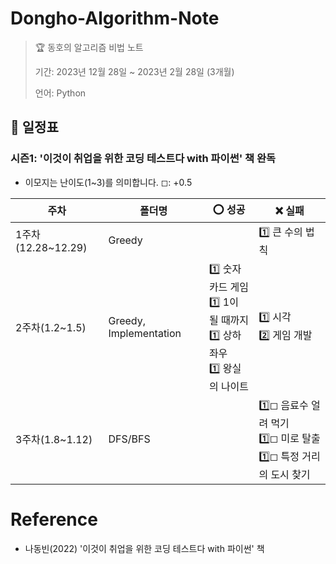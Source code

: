 # Dongho-Algorithm-Note
> 🏆 동호의 알고리즘 비법 노트
>
> 기간: 2023년 12월 28일 ~ 2023년 2월 28일 (3개월)
> 
> 언어: Python

## 📅 일정표

### 시즌1: '이것이 취업을 위한 코딩 테스트다 with 파이썬' 책 완독
- 이모지는 난이도(1~3)를 의미합니다. ◻: +0.5

| 주차                | 폴더명  | ⭕ 성공                                               | ❌ 실패                                      | 
| ------------------- | ------- | --------------------------------------------------- | ------------------------------------------ |
| 1주차(12.28~12.29)  | Greedy  |      |  1️⃣ 큰 수의 법칙 |
| 2주차(1.2~1.5) | Greedy, Implementation | 1️⃣ 숫자 카드 게임<br>1️⃣ 1이 될 때까지<br>1️⃣ 상하좌우<br>1️⃣ 왕실의 나이트 | 1️⃣ 시각<br>2️⃣ 게임 개발 | 
| 3주차(1.8~1.12) | DFS/BFS | | 1️⃣◻ 음료수 얼려 먹기<br>1️⃣◻ 미로 탈출<br>1️⃣◻ 특정 거리의 도시 찾기|

# Reference
- 나동빈(2022) '이것이 취업을 위한 코딩 테스트다 with 파이썬' 책
